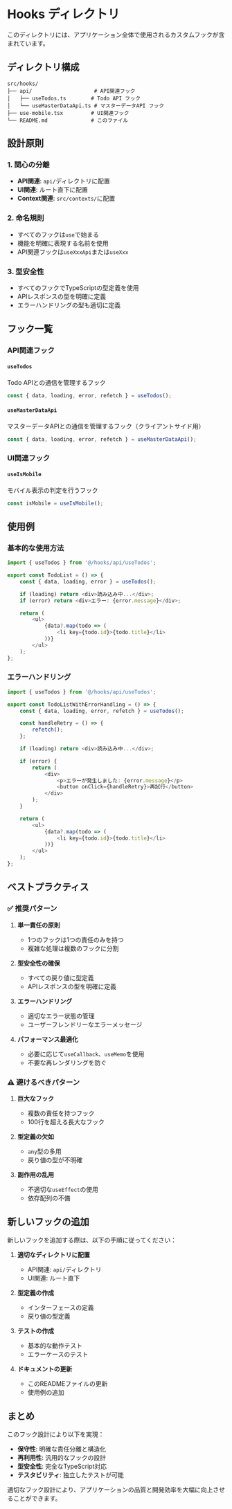 # Hooks ディレクトリ

このディレクトリには、アプリケーション全体で使用されるカスタムフックが含まれています。

## ディレクトリ構成

```
src/hooks/
├── api/                    # API関連フック
│   ├── useTodos.ts        # Todo API フック
│   └── useMasterDataApi.ts # マスターデータAPI フック
├── use-mobile.tsx         # UI関連フック
└── README.md              # このファイル
```

## 設計原則

### 1. **関心の分離**
- **API関連**: `api/`ディレクトリに配置
- **UI関連**: ルート直下に配置
- **Context関連**: `src/contexts/`に配置

### 2. **命名規則**
- すべてのフックは`use`で始まる
- 機能を明確に表現する名前を使用
- API関連フックは`useXxxApi`または`useXxx`

### 3. **型安全性**
- すべてのフックでTypeScriptの型定義を使用
- APIレスポンスの型を明確に定義
- エラーハンドリングの型も適切に定義

## フック一覧

### API関連フック

#### `useTodos`
Todo APIとの通信を管理するフック

```typescript
const { data, loading, error, refetch } = useTodos();
```

#### `useMasterDataApi`
マスターデータAPIとの通信を管理するフック（クライアントサイド用）

```typescript
const { data, loading, error, refetch } = useMasterDataApi();
```

### UI関連フック

#### `useIsMobile`
モバイル表示の判定を行うフック

```typescript
const isMobile = useIsMobile();
```

## 使用例

### 基本的な使用方法

```typescript
import { useTodos } from '@/hooks/api/useTodos';

export const TodoList = () => {
    const { data, loading, error } = useTodos();

    if (loading) return <div>読み込み中...</div>;
    if (error) return <div>エラー: {error.message}</div>;

    return (
        <ul>
            {data?.map(todo => (
                <li key={todo.id}>{todo.title}</li>
            ))}
        </ul>
    );
};
```

### エラーハンドリング

```typescript
import { useTodos } from '@/hooks/api/useTodos';

export const TodoListWithErrorHandling = () => {
    const { data, loading, error, refetch } = useTodos();

    const handleRetry = () => {
        refetch();
    };

    if (loading) return <div>読み込み中...</div>;

    if (error) {
        return (
            <div>
                <p>エラーが発生しました: {error.message}</p>
                <button onClick={handleRetry}>再試行</button>
            </div>
        );
    }

    return (
        <ul>
            {data?.map(todo => (
                <li key={todo.id}>{todo.title}</li>
            ))}
        </ul>
    );
};
```

## ベストプラクティス

### ✅ **推奨パターン**

1. **単一責任の原則**
   - 1つのフックは1つの責任のみを持つ
   - 複雑な処理は複数のフックに分割

2. **型安全性の確保**
   - すべての戻り値に型定義
   - APIレスポンスの型を明確に定義

3. **エラーハンドリング**
   - 適切なエラー状態の管理
   - ユーザーフレンドリーなエラーメッセージ

4. **パフォーマンス最適化**
   - 必要に応じて`useCallback`、`useMemo`を使用
   - 不要な再レンダリングを防ぐ

### ⚠️ **避けるべきパターン**

1. **巨大なフック**
   - 複数の責任を持つフック
   - 100行を超える長大なフック

2. **型定義の欠如**
   - `any`型の多用
   - 戻り値の型が不明確

3. **副作用の乱用**
   - 不適切な`useEffect`の使用
   - 依存配列の不備

## 新しいフックの追加

新しいフックを追加する際は、以下の手順に従ってください：

1. **適切なディレクトリに配置**
   - API関連: `api/`ディレクトリ
   - UI関連: ルート直下

2. **型定義の作成**
   - インターフェースの定義
   - 戻り値の型定義

3. **テストの作成**
   - 基本的な動作テスト
   - エラーケースのテスト

4. **ドキュメントの更新**
   - このREADMEファイルの更新
   - 使用例の追加

## まとめ

このフック設計により以下を実現：

- **保守性**: 明確な責任分離と構造化
- **再利用性**: 汎用的なフックの設計
- **型安全性**: 完全なTypeScript対応
- **テスタビリティ**: 独立したテストが可能

適切なフック設計により、アプリケーションの品質と開発効率を大幅に向上させることができます。

